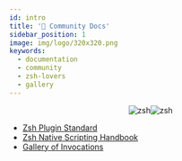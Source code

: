 ```yaml
---
id: intro
title: '👥 Community Docs'
sidebar_position: 1
image: img/logo/320x320.png
keywords:
  - documentation
  - community
  - zsh-lovers
  - gallery
---
```


<div align="center">

![zsh](/img/zsh/zsh1.png#gh-dark-mode-only)![zsh](/img/zsh/zsh2.png#gh-light-mode-only)

</div>

- [Zsh Plugin Standard](/community/zsh_plugin_standard)
- [Zsh Native Scripting Handbook](/community/zsh_handbook)
- [Gallery of Invocations](/community/gallery/collection)
